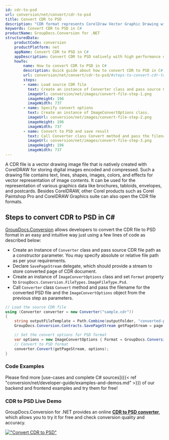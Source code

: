 ```yaml
---
id: cdr-to-psd
url: conversion/net/convert/cdr-to-psd
title: Convert CDR to PSD
description: "CDR format represents CorelDraw Vector Graphic Drawing with .cdr extension. Learn how to convert CDR to PSD file programmatically in C# language using GroupDocs.Conversion for .NET library."
keywords: Convert CDR to PSD in C#
productName: GroupDocs.Conversion for .NET
structuredData:
    productCode: conversion
    productPlatform: net
    appName: Convert CDR to PSD in C#
    appDescription: Convert CDR to PSD natively with high performance using C# language and server side GroupDocs.Conversion for .NET APIs, without the use of any software like Microsoft or Open Office.
    howTo:
        name: How to convert CDR to PSD in C# 
        description: Quick guide about how to convert CDR to PSD in C# with high performance and accuracy.
        url: conversion/net/convert/cdr-to-psd/#steps-to-convert-cdr-to-psd-in-c
        steps:
        - name: Load source CDR file 
          text: Create an instance of Converter class and pass source CDR file path as a constructor parameter. You may specify absolute or relative file path as per your requirements. 
          imageUrl: conversion/net/images/convert-file-step-1.png
          imageHeight: 196
          imageWidth: 737
        - name: Specify convert options 
          text: Create an instance of ImageConvertOptions class.
          imageUrl: conversion/net/images/convert-file-step-2.png
          imageHeight: 196
          imageWidth: 737
        - name: Convert to PSD and save result 
          text: Call Converter class Convert method and pass the filename for the converted HTML file and the ImageConvertOptions object from the previous step as parameters.
          imageUrl: conversion/net/images/convert-file-step-3.png
          imageHeight: 196
          imageWidth: 737
---
```


A CDR file is a vector drawing image file that is natively created with CorelDRAW for storing digital images encoded and compressed. Such a drawing file contains text, lines, shapes, images, colors, and effects for vector representation of image contents. It can be used for the representation of various graphics data like brochures, tabloids, envelopes, and postcards. Besides CorelDRAW, other Corel products such as Corel Paintshop Pro and CorelDRAW Graphics suite can also open the CDR file formats.

## Steps to convert CDR to PSD in C#

[GroupDocs.Conversion](https://products.groupdocs.com/conversion/net) allows developers to convert the CDR file to PSD format in an easy and intuitive way just using a few lines of code as described below:

* Create an instance of `Converter` class and pass source CDR file path as a constructor parameter. You may specify absolute or relative file path as per your requirements. 
* Declare `SavePageStream` delegate, which should provide a stream to store converted page of CDR document.
* Create an instance of `ImageConvertOptions` class and set `Format` property to `GroupDocs.Conversion.FileTypes.ImageFileType.Psd`.
* Call `Converter` class `Convert` method and pass the filename for the converted PSD file and the `ImageConvertOptions` object from the previous step as parameters.

```csharp
// Load the source CDR file
using (Converter converter = new Converter("sample.cdr"))
{
    string outputFileTemplate = Path.Combine(outputFolder, "converted-page-{0}.psd");
    GroupDocs.Conversion.Contracts.SavePageStream getPageStream = page => new FileStream(string.Format(outputFileTemplate, page), FileMode.Create);

    // Set the convert options for PSD format
    var options = new ImageConvertOptions { Format = GroupDocs.Conversion.FileTypes.ImageFileType.Psd };   
    // Convert to PSD format
    converter.Convert(getPageStream, options);
}
```

### Code Examples

Please find more [use-cases and complete C# sources]({{< ref "conversion/net/developer-guide/examples-and-demos.md" >}}) of our backend and frontend examples and try them for free!

### CDR to PSD Live Demo

GroupDocs.Conversion for .NET provides an online [**CDR to PSD converter**](https://products.groupdocs.app/conversion/cdr-to-psd), which allows you to try it for free and check conversion quality and accuracy.

[!["Convert CDR to PSD"](conversion/net/images/convert-to-psd/convert-cdr-to-psd.png)](https://products.groupdocs.app/conversion/cdr-to-psd)